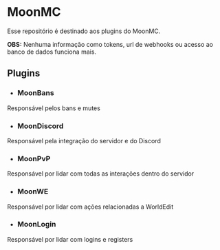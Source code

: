 # MoonMC
Esse repositório é destinado aos plugins do MoonMC.

**OBS:** Nenhuma informação como tokens, url de webhooks ou acesso ao banco de dados funciona mais.

## Plugins

- ### MoonBans

Responsável pelos bans e mutes

- ### MoonDiscord

Responsável pela integração do servidor e do Discord

- ### MoonPvP

Responsável por lidar com todas as interações dentro do servidor

- ### MoonWE

Responsável por lidar com ações relacionadas a WorldEdit

- ### MoonLogin

Responsável por lidar com logins e registers

